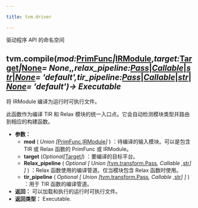 ```yaml
---

title: tvm.driver

---
```


驱动程序 API 的命名空间

## **tvm.compile(*mod:***[PrimFunc](https://tvm.hyper.ai/docs/api-reference/python-api/tvm-tir#class-tvmtirprimfuncparams-body-ret_typenone-buffer_mapnone-attrsnone-spannone)***|***[IRModule](https://tvm.hyper.ai/docs/api-reference/python-api/tvm-ir#class-tvmirirmodulefunctionsnone-attrsnone-global_infosnone)**,*target:***[Target](https://tvm.hyper.ai/docs/api-reference/python-api/tvm-target#class-tvmtargettargettarget-hostnone)***|***[None](https://docs.python.org/3/library/constants.html#None)***= None*,***,*relax_pipeline:***[Pass](https://tvm.hyper.ai/docs/api-reference/python-api/tvm-transform#class-tvmtransformpass)***|***[Callable](https://docs.python.org/3/library/typing.html#typing.Callable)***|***[str](https://docs.python.org/3/library/stdtypes.html#str)***|***[None](https://docs.python.org/3/library/constants.html#None)***= 'default'*,*tir_pipeline:***[Pass](https://tvm.hyper.ai/docs/api-reference/python-api/tvm-transform#class-tvmtransformpass)***|***[Callable](https://docs.python.org/3/library/typing.html#typing.Callable)***|***[str](https://docs.python.org/3/library/stdtypes.html#str)***|***[None](https://docs.python.org/3/library/constants.html#None)***= 'default'*)→ Executable*

将 IRModule 编译为运行时可执行文件。

此函数作为编译 TIR 和 Relax 模块的统一入口点。它会自动检测模块类型并路由到相应的构建函数。
* **参数：**
   * **mod** ( *Union [*[PrimFunc](https://tvm.hyper.ai/docs/api-reference/python-api/tvm-tir#class-tvmtirprimfuncparams-body-ret_typenone-buffer_mapnone-attrsnone-spannone)*,*[IRModule](https://tvm.hyper.ai/docs/api-reference/python-api/tvm-ir#class-tvmirirmodulefunctionsnone-attrsnone-global_infosnone)*]* ) ：待编译的输入模块。可以是包含 TIR 或 Relax 函数的 PrimFunc 或 IRModule。
   * **target** (*Optional[*[Target](https://tvm.hyper.ai/docs/api-reference/python-api/tvm-target#class-tvmtargettargettarget-hostnone)*]*) ：要编译的目标平台。
   * **Relax_pipeline** ( *Optional [ Union [*[tvm.transform.Pass](https://tvm.hyper.ai/docs/api-reference/python-api/tvm-transform#class-tvmtransformpass)*, Callable ,*[str](https://docs.python.org/3/library/stdtypes.html#str)*] ]* ) ：Relax 函数使用的编译管道。仅当模块包含 Relax 函数时使用。
   * **tir_pipeline** ( *Optional [ Union [*[tvm.transform.Pass](https://tvm.hyper.ai/docs/api-reference/python-api/tvm-transform#class-tvmtransformpass)*, Callable ,*[str](https://docs.python.org/3/library/stdtypes.html#str)*] ]* ) ：用于 TIR 函数的编译管道。
* **返回：** 可以加载和执行的运行时可执行文件。
* **返回类型：** Executable.



